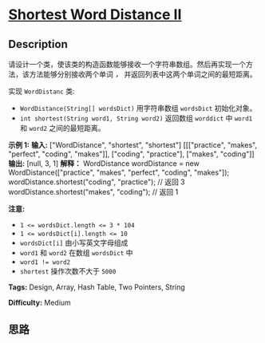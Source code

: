 # [Shortest Word Distance II][title]

## Description

请设计一个类，使该类的构造函数能够接收一个字符串数组。然后再实现一个方法，该方法能够分别接收两个单词 _，_ 并返回列表中这两个单词之间的最短距离。

实现 `WordDistanc` 类:

  * `WordDistance(String[] wordsDict)` 用字符串数组 `wordsDict` 初始化对象。
  * `int shortest(String word1, String word2)` 返回数组 `worddict` 中 `word1` 和 `word2` 之间的最短距离。



**示例 1:**
            **输入:**     ["WordDistance", "shortest", "shortest"]    [[["practice", "makes", "perfect", "coding", "makes"]], ["coding", "practice"], ["makes", "coding"]]    **输出:**    [null, 3, 1]        **解释：**    WordDistance wordDistance = new WordDistance(["practice", "makes", "perfect", "coding", "makes"]);    wordDistance.shortest("coding", "practice"); // 返回 3    wordDistance.shortest("makes", "coding");    // 返回 1



**注意:**

  * `1 <= wordsDict.length <= 3 * 104`
  * `1 <= wordsDict[i].length <= 10`
  * `wordsDict[i]` 由小写英文字母组成
  * `word1` 和 `word2` 在数组 `wordsDict` 中
  * `word1 != word2`
  *  `shortest` 操作次数不大于 `5000` 


**Tags:** Design, Array, Hash Table, Two Pointers, String

**Difficulty:** Medium

## 思路

[title]: https://leetcode-cn.com/problems/shortest-word-distance-ii
